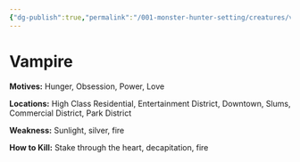 ```yaml
---
{"dg-publish":true,"permalink":"/001-monster-hunter-setting/creatures/vampire/"}
---
```


# Vampire

**Motives:** Hunger, Obsession, Power, Love

**Locations:** High Class Residential, Entertainment District, Downtown, Slums, Commercial District, Park District

**Weakness:** Sunlight, silver, fire

**How to Kill:** Stake through the heart, decapitation, fire
